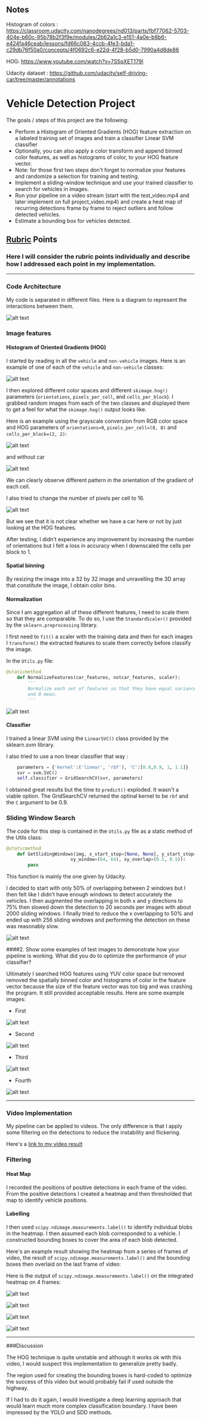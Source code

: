 
## Notes

Histogram of colors : https://classroom.udacity.com/nanodegrees/nd013/parts/fbf77062-5703-404e-b60c-95b78b2f3f9e/modules/2b62a1c3-e151-4a0e-b6b6-e424fa46ceab/lessons/fd66c083-4ccb-4fe3-bda1-c29db76f50a0/concepts/4f0692c6-e22d-4f28-b5d0-7990a4d8de86

HOG: https://www.youtube.com/watch?v=7S5qXET179I

Udacity dataset : https://github.com/udacity/self-driving-car/tree/master/annotations



# Vehicle Detection Project

The goals / steps of this project are the following:

* Perform a Histogram of Oriented Gradients (HOG) feature extraction on a labeled training set of images and train a classifier Linear SVM classifier
* Optionally, you can also apply a color transform and append binned color features, as well as histograms of color, to your HOG feature vector.
* Note: for those first two steps don't forget to normalize your features and randomize a selection for training and testing.
* Implement a sliding-window technique and use your trained classifier to search for vehicles in images.
* Run your pipeline on a video stream (start with the test_video.mp4 and later implement on full project_video.mp4) and create a heat map of recurring detections frame by frame to reject outliers and follow detected vehicles.
* Estimate a bounding box for vehicles detected.

[//]: # (Image References)
[uml]: ./plantuml/vehicle_detection.png
[sliding]: ./output_images/sliding_window.png
[hog]: ./output_images/hog.png
[hog_car]: ./output_images/hog_car.png
[hog_ncar]: ./output_images/hog_ncar.png
[hog_car16]: ./output_images/hog_car16.png
[scaler]: ./output_images/scaler.png
[result]: ./output_images/result.png

[one]: ./output_images/1.jpg
[four]: ./output_images/4.jpg
[five]: ./output_images/5.jpg
[six]: ./output_images/6.jpg
[heat1]: ./output_images/heat1.jpg
[heat4]: ./output_images/heat4.jpg
[heat5]: ./output_images/heat5.jpg
[heat6]: ./output_images/heat6.jpg

[image1]: ./examples/car_not_car.png
[image2]: ./examples/HOG_example.jpg
[image3]: ./examples/sliding_windows.jpg
[image4]: ./examples/sliding_window.jpg
[image5]: ./examples/bboxes_and_heat.png
[image6]: ./examples/labels_map.png
[image7]: ./examples/output_bboxes.png
[video1]: ./project_video.mp4

## [Rubric](https://review.udacity.com/#!/rubrics/513/view) Points
### Here I will consider the rubric points individually and describe how I addressed each point in my implementation.  

---

### Code Architecture

My code is separated in different files. Here is a diagram to represent
the interactions between them.

![alt text][uml]

### Image features

#### Histogram of Oriented Gradients (HOG)

I started by reading in all the `vehicle` and `non-vehicle` images.  Here is an example of one of each of the `vehicle` and `non-vehicle` classes:

![alt text][hog]

I then explored different color spaces and different `skimage.hog()` parameters (`orientations`, `pixels_per_cell`, and `cells_per_block`).  I grabbed random images from each of the two classes and displayed them to get a feel for what the `skimage.hog()` output looks like.

Here is an example using the grayscale conversion from RGB color space and HOG parameters of `orientations=9`, `pixels_per_cell=(8, 8)` and `cells_per_block=(2, 2)`:

![alt text][hog_car]

and without car

![alt text][hog_ncar]

We can clearly observe different pattern in the orientation of the gradient
of each cell.

I also tried to change the number of pixels per cell to 16.

![alt text][hog_car16]

But we see that it is not clear whether we have a car here or not by just
looking at the HOG features.

After testing, I didn't experience any improvement by increasing the number of orientations but I felt a loss in accuracy when I downscaled the cells per block
to 1.

#### Spatial binning

By resizing the image into a 32 by 32 image and unravelling the 3D array that
constitute the image, I obtain color bins.



#### Normalization

Since I am aggregation all of these different features, I need to scale them
so that they are comparable. To do so, I use the `StandardScaler()` provided
by the `sklearn.preprocessing` library.

I first need to `fit()` a scaler with the training data and then for each images
I `transform()` the extracted features to scale them correctly before classify
the image.

In the `Utils.py` file:

```python
@staticmethod
    def NormalizeFeatures(car_features, notcar_features, scaler):
        '''
        Normalize each set of features so that they have equal variance
        and 0 mean.
        '''
```

![alt text][scaler]


#### Classifier

I trained a linear SVM using the `LinearSVC()` class provided by the sklearn.svm
library.

I also tried to use a non linear classifier that way :

```python
    parameters = {'kernel':('linear', 'rbf'), 'C':[0.8,0.9, 1, 1.1]}
    svr = svm.SVC()
    self.classifier = GridSearchCV(svr, parameters)
```

I obtained great results but the time to `predict()` exploded. It wasn't a
viable option. The GridSearchCV returned the optinal kernel to be `rbf` and
the `C` argument to be 0.9.

### Sliding Window Search

The code for this step is contained in the `Utils.py` file as a static method of the Utils class:

```python
@staticmethod
    def GetSlidingWindows(img, x_start_stop=[None, None], y_start_stop=[None, None],
                        xy_window=(64, 64), xy_overlap=(0.5, 0.5)):
        pass
```
This function is mainly the one given by Udacity.

I decided to start with only 50% of overlapping between 2 windows but I then felt like I didn't have enough windows to detect accurately the vehicles. I then augmented the overlapping in both x and y directions to 75% then slowed down the detection to 20 seconds per images with about 2000 sliding windows.
I finally tried to reduce the x overlapping to 50% and ended up with 256 sliding windows and performing the detection on these was reasonably slow.

![alt text][sliding]

####2. Show some examples of test images to demonstrate how your pipeline is working.  What did you do to optimize the performance of your classifier?

Ultimately I searched HOG features using YUV color space but removed removed the  spatially binned color and histograms of color in the feature vector because the size of the feature vector was too big and was crashing the program. It still provided acceptable results. Here are some example images:

* First

![alt text][one]

* Second

![alt text][four]

* Third

![alt text][five]

* Fourth

![alt text][six]

---

### Video Implementation

My pipeline can be applied to videos. The only difference is that I apply some
filtering on the detections to reduce the instability and flickering.

Here's a [link to my video result](./output_videos/project_video.mp4)

### Filtering

#### Heat Map


I recorded the positions of positive detections in each frame of the video. From the positive detections I created a heatmap and then thresholded that map to identify vehicle positions.


#### Labelling


I then used `scipy.ndimage.measurements.label()` to identify individual blobs in the heatmap.  I then assumed each blob corresponded to a vehicle.  I constructed bounding boxes to cover the area of each blob detected.  

Here's an example result showing the heatmap from a series of frames of video, the result of `scipy.ndimage.measurements.label()` and the bounding boxes then overlaid on the last frame of video:

Here is the output of `scipy.ndimage.measurements.label()` on the integrated heatmap on 4 frames:

![alt text][heat1]

![alt text][heat4]

![alt text][heat5]

![alt text][heat6]

---

###Discussion

The HOG technique is quite unstable and although it works ok with this video,
I would suspect this implementation to generalize pretty badly.

The region used for creating the bounding boxes is hard-coded to optimize the
success of this video but would probably fail if used outside the highway.

If I had to do it again, I would investigate a deep learning approach that would learn much more complex classification boundary. I have been impressed by the YOLO and SDD methods.
